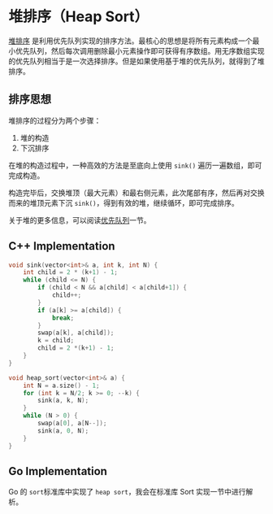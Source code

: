 # 堆排序（Heap Sort）

[堆排序](https://en.wikipedia.org/wiki/Heapsort) 是利用优先队列实现的排序方法。最核心的思想是将所有元素构成一个最小优先队列，然后每次调用删除最小元素操作即可获得有序数组。用无序数组实现的优先队列相当于是一次选择排序。但是如果使用基于堆的优先队列，就得到了堆排序。

## 排序思想

堆排序的过程分为两个步骤：

1. 堆的构造
2. 下沉排序

在堆的构造过程中，一种高效的方法是至底向上使用 `sink()` 遍历一遍数组，即可完成构造。

构造完毕后，交换堆顶（最大元素）和最右侧元素，此次尾部有序，然后再对交换而来的堆顶元素下沉 `sink()`，得到有效的堆，继续循环，即可完成排序。

关于堆的更多信息，可以阅读[优先队列](还没写)一节。

## C++ Implementation

```c++
void sink(vector<int>& a, int k, int N) {
    int child = 2 * (k+1) - 1;
    while (child <= N) {
        if (child < N && a[child] < a[child+1]) {
            child++;
        }
        if (a[k] >= a[child]) {
            break;
        }
        swap(a[k], a[child]);
        k = child;
        child = 2 *(k+1) - 1;
    }
}

void heap_sort(vector<int>& a) {
    int N = a.size() - 1;
    for (int k = N/2; k >= 0; --k) {
        sink(a, k, N);
    }
    while (N > 0) {
        swap(a[0], a[N--]);
        sink(a, 0, N);
    }
}
```

## Go Implementation

Go 的 `sort`标准库中实现了 `heap sort`，我会在标准库 Sort 实现一节中进行解析。